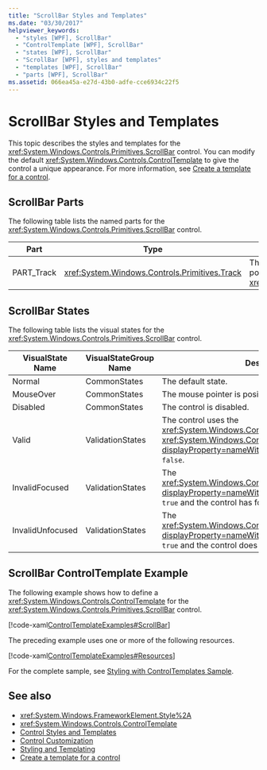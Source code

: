 ```yaml
---
title: "ScrollBar Styles and Templates"
ms.date: "03/30/2017"
helpviewer_keywords: 
  - "styles [WPF], ScrollBar"
  - "ControlTemplate [WPF], ScrollBar"
  - "states [WPF], ScrollBar"
  - "ScrollBar [WPF], styles and templates"
  - "templates [WPF], ScrollBar"
  - "parts [WPF], ScrollBar"
ms.assetid: 066ea45a-e27d-43b0-adfe-cce6934c22f5
---
```

# ScrollBar Styles and Templates
This topic describes the styles and templates for the <xref:System.Windows.Controls.Primitives.ScrollBar> control. You can modify the default <xref:System.Windows.Controls.ControlTemplate> to give the control a unique appearance. For more information, see [Create a template for a control](/dotnet/desktop-wpf/themes/how-to-create-apply-template).  
  
## ScrollBar Parts  
 The following table lists the named parts for the <xref:System.Windows.Controls.Primitives.ScrollBar> control.  
  
|Part|Type|Description|  
|-|-|-|  
|PART_Track|<xref:System.Windows.Controls.Primitives.Track>|The container for the element that indicates the position of the <xref:System.Windows.Controls.Primitives.ScrollBar>.|  
  
## ScrollBar States  
 The following table lists the visual states for the <xref:System.Windows.Controls.Primitives.ScrollBar> control.  
  
|VisualState Name|VisualStateGroup Name|Description|  
|----------------------|---------------------------|-----------------|  
|Normal|CommonStates|The default state.|  
|MouseOver|CommonStates|The mouse pointer is positioned over the control.|  
|Disabled|CommonStates|The control is disabled.|  
|Valid|ValidationStates|The control uses the <xref:System.Windows.Controls.Validation> class and the <xref:System.Windows.Controls.Validation.HasError%2A?displayProperty=nameWithType> attached property is `false`.|  
|InvalidFocused|ValidationStates|The <xref:System.Windows.Controls.Validation.HasError%2A?displayProperty=nameWithType> attached property is `true` and the control has focus.|  
|InvalidUnfocused|ValidationStates|The <xref:System.Windows.Controls.Validation.HasError%2A?displayProperty=nameWithType> attached property is `true` and the control does not have focus.|  
  
## ScrollBar ControlTemplate Example  
 The following example shows how to define a <xref:System.Windows.Controls.ControlTemplate> for the <xref:System.Windows.Controls.Primitives.ScrollBar> control.  
  
 [!code-xaml[ControlTemplateExamples#ScrollBar](~/samples/snippets/csharp/VS_Snippets_Wpf/ControlTemplateExamples/CS/resources/scrollbar.xaml#scrollbar)]  
  
 The preceding example uses one or more of the following resources.  
  
 [!code-xaml[ControlTemplateExamples#Resources](~/samples/snippets/csharp/VS_Snippets_Wpf/ControlTemplateExamples/CS/resources/shared.xaml#resources)]  
  
 For the complete sample, see [Styling with ControlTemplates Sample](https://github.com/Microsoft/WPF-Samples/tree/master/Styles%20&%20Templates/IntroToStylingAndTemplating).  
  
## See also

- <xref:System.Windows.FrameworkElement.Style%2A>
- <xref:System.Windows.Controls.ControlTemplate>
- [Control Styles and Templates](control-styles-and-templates.md)
- [Control Customization](control-customization.md)
- [Styling and Templating](/dotnet/desktop-wpf/fundamentals/styles-templates-overview)
- [Create a template for a control](/dotnet/desktop-wpf/themes/how-to-create-apply-template)
